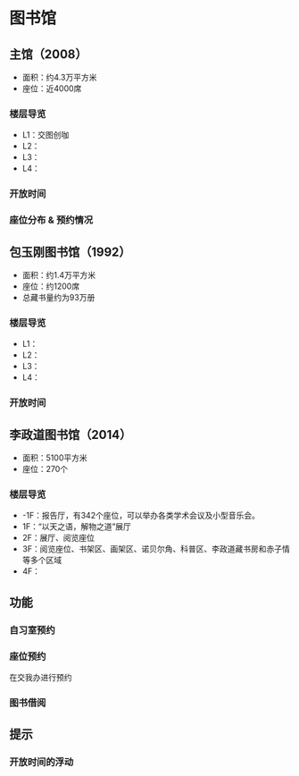 # 图书馆

## 主馆（2008）

- 面积：约4.3万平方米
- 座位：近4000席

### 楼层导览

- L1：交图创咖
- L2：
- L3：
- L4：

### 开放时间

### 座位分布 & 预约情况


## 包玉刚图书馆（1992）

- 面积：约1.4万平方米
- 座位：约1200席
- 总藏书量约为93万册

### 楼层导览

- L1：
- L2：
- L3：
- L4：

### 开放时间

## 李政道图书馆（2014）

- 面积：5100平方米
- 座位：270个

### 楼层导览

- -1F：报告厅，有342个座位，可以举办各类学术会议及小型音乐会。
- 1F：“以天之语，解物之道”展厅
- 2F：展厅、阅览座位
- 3F：阅览座位、书架区、画架区、诺贝尔角、科普区、李政道藏书房和赤子情等多个区域
- 4F：

## 功能

### 自习室预约

### 座位预约

在交我办进行预约

### 图书借阅

## 提示

### 开放时间的浮动